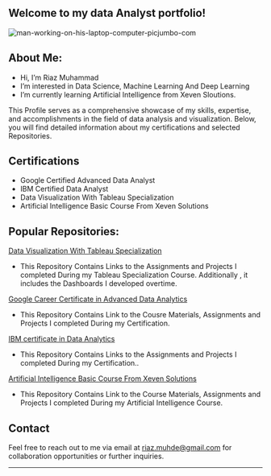  ## Welcome to my data Analyst portfolio!

![man-working-on-his-laptop-computer-picjumbo-com](https://github.com/RiazMuhamad/RiazMuhamad/assets/153116463/894b31c5-2535-4675-af48-3029af4e7561)






 ## About Me:
-  Hi, I’m Riaz Muhammad
-  I’m interested in Data Science, Machine Learning And Deep Learning
-  I’m currently learning Artificial Intelligence from Xeven Sloutions.



  This Profile serves as a comprehensive showcase of my skills, expertise, 
and accomplishments in the field of data analysis and visualization.
Below, you will find detailed information about my certifications and selected Repositories.




## Certifications

- Google Certified Advanced Data Analyst
- IBM Certified Data Analyst
- Data Visualization With Tableau Specialization
- Artificial Intelligence Basic Course From Xeven Solutions

## Popular Repositories:

 [Data Visualization With Tableau Specialization](https://public.tableau.com/app/profile/riaz.muhammad6130/vizzes)

- This Repository Contains Links to the Assignments and Projects I completed During my Tableau Specialization Course.
  Additionally , it includes the Dashboards I developed overtime.

[Google Career Certificate in Advanced Data Analytics](link-to-project-2)

- This Repository Contains Link to the Cousre Materials, Assignments and Projects I completed During my Certification.

[IBM certificate in Data Analytics](link-to-project-3)

- This Repository Contains Links to the Assignments and Projects I completed During my Certification..

[ Artificial Intelligence Basic Course From Xeven Solutions](link-to-project-3)

- This Repository Contains Link to the Course Materials, Assignments and Projects I completed During my Artificial Intelligence Course.

## Contact

Feel free to reach out to me via email at [riaz.muhde@gmail.com](mailto:your-email@example.com) for collaboration opportunities or further inquiries.

------
